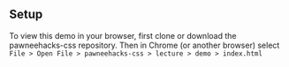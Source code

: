 ## Setup
To view this demo in your browser, first clone or download the pawneehacks-css repository. Then in Chrome (or another browser) select `File > Open File > pawneehacks-css > lecture > demo > index.html`
